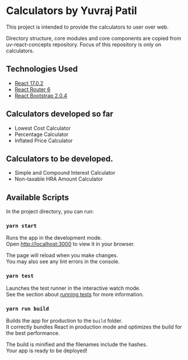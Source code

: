 # Calculators by Yuvraj Patil

This project is intended to provide the calculators to user over web.

Directory structure, core modules and core components are copied from uv-react-concepts repository.
Focus of this repository is only on calculators.

## Technologies Used

- [React 17.0.2](https://reactjs.org/)
- [React Router 6](https://reactrouter.com/)
- [React Bootstrap 2.0.4](https://getbootstrap.com/)

## Calculators developed so far

- Lowest Cost Calculator
- Percentage Calculator
- Inflated Price Calculator

## Calculators to be developed.

- Simple and Compound Interest Calculator
- Non-taxable HRA Amount Calculator

## Available Scripts

In the project directory, you can run:

### `yarn start`

Runs the app in the development mode.\
Open [http://localhost:3000](http://localhost:3000) to view it in your browser.

The page will reload when you make changes.\
You may also see any lint errors in the console.

### `yarn test`

Launches the test runner in the interactive watch mode.\
See the section about [running tests](https://facebook.github.io/create-react-app/docs/running-tests) for more information.

### `yarn run build`

Builds the app for production to the `build` folder.\
It correctly bundles React in production mode and optimizes the build for the best performance.

The build is minified and the filenames include the hashes.\
Your app is ready to be deployed!
